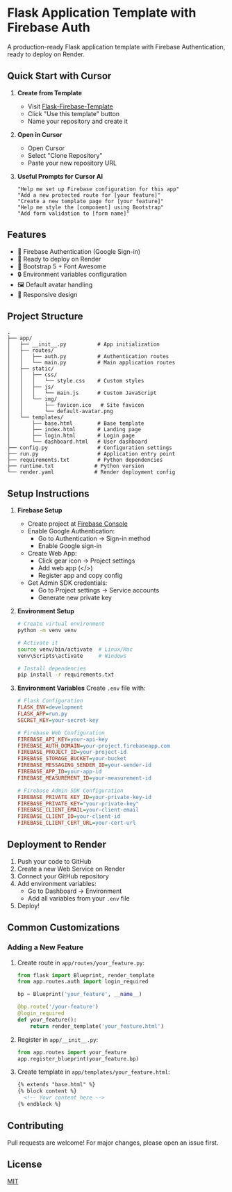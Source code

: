 # Flask Application Template with Firebase Auth

A production-ready Flask application template with Firebase Authentication, ready to deploy on Render.

## Quick Start with Cursor

1. **Create from Template**
   - Visit [Flask-Firebase-Template](https://github.com/yourusername/flask-firebase-template)
   - Click "Use this template" button
   - Name your repository and create it

2. **Open in Cursor**
   - Open Cursor
   - Select "Clone Repository"
   - Paste your new repository URL

3. **Useful Prompts for Cursor AI**
   ```
   "Help me set up Firebase configuration for this app"
   "Add a new protected route for [your feature]"
   "Create a new template page for [your feature]"
   "Help me style the [component] using Bootstrap"
   "Add form validation to [form name]"
   ```

## Features

- 🔐 Firebase Authentication (Google Sign-in)
- 🚀 Ready to deploy on Render
- 🎨 Bootstrap 5 + Font Awesome
- 🔒 Environment variables configuration
- 🖼️ Default avatar handling
- 📱 Responsive design

## Project Structure
```
.
├── app/
│   ├── __init__.py          # App initialization
│   ├── routes/
│   │   ├── auth.py          # Authentication routes
│   │   └── main.py          # Main application routes
│   ├── static/
│   │   ├── css/
│   │   │   └── style.css    # Custom styles
│   │   ├── js/
│   │   │   └── main.js      # Custom JavaScript
│   │   └── img/
│   │       ├── favicon.ico   # Site favicon
│   │       └── default-avatar.png
│   └── templates/
│       ├── base.html        # Base template
│       ├── index.html       # Landing page
│       ├── login.html       # Login page
│       └── dashboard.html   # User dashboard
├── config.py                # Configuration settings
├── run.py                   # Application entry point
├── requirements.txt         # Python dependencies
├── runtime.txt             # Python version
└── render.yaml             # Render deployment config
```

## Setup Instructions

1. **Firebase Setup**
   - Create project at [Firebase Console](https://console.firebase.google.com)
   - Enable Google Authentication:
     - Go to Authentication → Sign-in method
     - Enable Google sign-in
   - Create Web App:
     - Click gear icon → Project settings
     - Add web app (</>)
     - Register app and copy config
   - Get Admin SDK credentials:
     - Go to Project settings → Service accounts
     - Generate new private key

2. **Environment Setup**
   ```bash
   # Create virtual environment
   python -m venv venv
   
   # Activate it
   source venv/bin/activate  # Linux/Mac
   venv\Scripts\activate     # Windows
   
   # Install dependencies
   pip install -r requirements.txt
   ```

3. **Environment Variables**
   Create `.env` file with:
   ```ini
   # Flask Configuration
   FLASK_ENV=development
   FLASK_APP=run.py
   SECRET_KEY=your-secret-key

   # Firebase Web Configuration
   FIREBASE_API_KEY=your-api-key
   FIREBASE_AUTH_DOMAIN=your-project.firebaseapp.com
   FIREBASE_PROJECT_ID=your-project-id
   FIREBASE_STORAGE_BUCKET=your-bucket
   FIREBASE_MESSAGING_SENDER_ID=your-sender-id
   FIREBASE_APP_ID=your-app-id
   FIREBASE_MEASUREMENT_ID=your-measurement-id

   # Firebase Admin SDK Configuration
   FIREBASE_PRIVATE_KEY_ID=your-private-key-id
   FIREBASE_PRIVATE_KEY="your-private-key"
   FIREBASE_CLIENT_EMAIL=your-client-email
   FIREBASE_CLIENT_ID=your-client-id
   FIREBASE_CLIENT_CERT_URL=your-cert-url
   ```

## Deployment to Render

1. Push your code to GitHub
2. Create a new Web Service on Render
3. Connect your GitHub repository
4. Add environment variables:
   - Go to Dashboard → Environment
   - Add all variables from your `.env` file
5. Deploy!

## Common Customizations

### Adding a New Feature
1. Create route in `app/routes/your_feature.py`:
   ```python
   from flask import Blueprint, render_template
   from app.routes.auth import login_required

   bp = Blueprint('your_feature', __name__)

   @bp.route('/your-feature')
   @login_required
   def your_feature():
       return render_template('your_feature.html')
   ```

2. Register in `app/__init__.py`:
   ```python
   from app.routes import your_feature
   app.register_blueprint(your_feature.bp)
   ```

3. Create template in `app/templates/your_feature.html`:
   ```html
   {% extends "base.html" %}
   {% block content %}
     <!-- Your content here -->
   {% endblock %}
   ```

## Contributing

Pull requests are welcome! For major changes, please open an issue first.

## License

[MIT](https://choosealicense.com/licenses/mit/) 